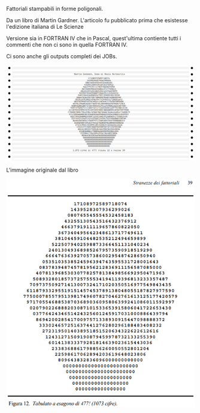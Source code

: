 Fattoriali stampabili in forme poligonali.

Da un libro di Martin Gardner. L'articolo fu pubblicato prima che esistesse l'edizione italiana di Le Scienze

Versione sia in FORTRAN IV che in Pascal, quest'ultima contiente tutti i commenti che non ci sono in quella FORTRAN IV.

Ci sono anche gli outputs completi dei JOBs.

![Output](https://github.com/MarcoVerpelli/Sorgenti-Mainframe/blob/master/FigureFattoriali/OUTPUT.png)

L'immagine originale dal libro

![Originale](https://github.com/MarcoVerpelli/Sorgenti-Mainframe/blob/master/FigureFattoriali/ORIGINALE.png)
